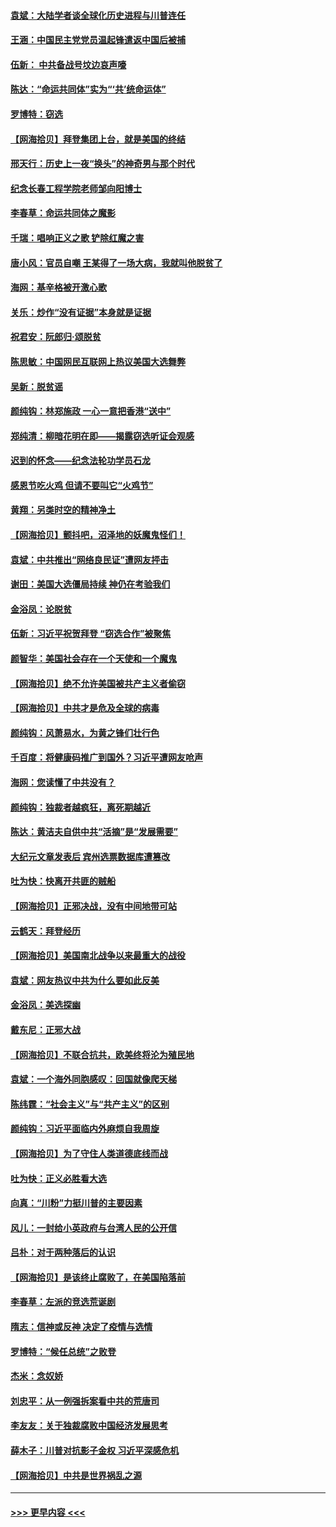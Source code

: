 #### [袁斌：大陆学者谈全球化历史进程与川普连任](../pages/nsc993/n12594690.md?t=12041051) 
#### [王涵：中国民主党党员温起锋遣返中国后被捕](../pages/nsc993/n12594540.md?t=12041051) 
#### [伍新： 中共备战号坟边哀声嚎](../pages/nsc993/n12593086.md?t=12041051) 
#### [陈达：“命运共同体”实为“‘共’统命运体”](../pages/nsc993/n12590865.md?t=12041051) 
#### [罗博特：窃选](../pages/nsc993/n12590619.md?t=12041051) 
#### [【网海拾贝】拜登集团上台，就是美国的终结](../pages/nsc993/n12589725.md?t=12041051) 
#### [邢天行：历史上一夜“换头”的神奇男与那个时代](../pages/nsc993/n12589424.md?t=12041051) 
#### [纪念长春工程学院老师邹向阳博士](../pages/nsc993/n12585390.md?t=12041051) 
#### [李春草：命运共同体之魔影](../pages/nsc993/n12585026.md?t=12041051) 
#### [千瑞：唱响正义之歌 铲除红魔之害](../pages/nsc993/n12585002.md?t=12041051) 
#### [唐小风：官员自嘲 王某得了一场大病，我就叫他脱贫了](../pages/nsc993/n12584981.md?t=12041051) 
#### [海网：基辛格被开激心歌](../pages/nsc993/n12584946.md?t=12041051) 
#### [关乐：炒作“没有证据”本身就是证据](../pages/nsc993/n12583146.md?t=12041051) 
#### [祝君安：阮郎归‧颂脱贫](../pages/nsc993/n12583119.md?t=12041051) 
#### [陈思敏：中国网民互联网上热议美国大选舞弊](../pages/nsc993/n12582845.md?t=12041051) 
#### [吴新：脱贫谣](../pages/nsc993/n12580839.md?t=12041051) 
#### [颜纯钩：林郑施政 一心一意把香港“送中”](../pages/nsc993/n12580805.md?t=12041051) 
#### [郑纯清：柳暗花明在即——揭露窃选听证会观感](../pages/nsc993/n12580795.md?t=12041051) 
#### [迟到的怀念——纪念法轮功学员石龙](../pages/nsc993/n12580245.md?t=12041051) 
#### [感恩节吃火鸡  但请不要叫它“火鸡节”](../pages/nsc993/n12580252.md?t=12041051) 
#### [黄翔：另类时空的精神净土](../pages/nsc993/n12578638.md?t=12041051) 
#### [【网海拾贝】颤抖吧，沼泽地的妖魔鬼怪们！](../pages/nsc993/n12578552.md?t=12041051) 
#### [袁斌：中共推出“网络良民证”遭网友抨击](../pages/nsc993/n12578511.md?t=12041051) 
#### [谢田：美国大选僵局持续 神仍在考验我们](../pages/nsc993/n12577432.md?t=12041051) 
#### [金浴凤：论脱贫](../pages/nsc993/n12576386.md?t=12041051) 
#### [伍新：习近平祝贺拜登 “窃选合作”被聚焦](../pages/nsc993/n12576358.md?t=12041051) 
#### [颜智华：美国社会存在一个天使和一个魔鬼](../pages/nsc993/n12574299.md?t=12041051) 
#### [【网海拾贝】绝不允许美国被共产主义者偷窃](../pages/nsc993/n12573396.md?t=12041051) 
#### [【网海拾贝】中共才是危及全球的病毒](../pages/nsc993/n12571204.md?t=12041051) 
#### [颜纯钩：风萧易水，为黄之锋们壮行色](../pages/nsc993/n12571487.md?t=12041051) 
#### [千百度：将健康码推广到国外？习近平遭网友呛声](../pages/nsc993/n12570808.md?t=12041051) 
#### [海网：您读懂了中共没有？](../pages/nsc993/n12570487.md?t=12041051) 
#### [颜纯钩：独裁者越疯狂，离死期越近](../pages/nsc993/n12569055.md?t=12041051) 
#### [陈达：黄洁夫自供中共“活摘”是“发展需要”](../pages/nsc993/n12568541.md?t=12041051) 
#### [大纪元文章发表后 宾州选票数据库遭篡改](../pages/nsc993/n12568105.md?t=12041051) 
#### [吐为快：快离开共匪的贼船](../pages/nsc993/n12568462.md?t=12041051) 
#### [【网海拾贝】正邪决战，没有中间地带可站](../pages/nsc993/n12568439.md?t=12041051) 
#### [云鹤天：拜登经历](../pages/nsc993/n12567294.md?t=12041051) 
#### [【网海拾贝】美国南北战争以来最重大的战役](../pages/nsc993/n12567247.md?t=12041051) 
#### [袁斌：网友热议中共为什么要如此反美](../pages/nsc993/n12567162.md?t=12041051) 
#### [金浴凤：美选探幽](../pages/nsc993/n12567147.md?t=12041051) 
#### [戴东尼：正邪大战](../pages/nsc993/n12567033.md?t=12041051) 
#### [【网海拾贝】不联合抗共，欧美终将沦为殖民地](../pages/nsc993/n12565068.md?t=12041051) 
#### [袁斌：一个海外同胞感叹：回国就像爬天梯](../pages/nsc993/n12564986.md?t=12041051) 
#### [陈纬霆：“社会主义”与“共产主义”的区别](../pages/nsc993/n12562417.md?t=12041051) 
#### [颜纯钩：习近平面临内外麻烦自我周旋](../pages/nsc993/n12563356.md?t=12041051) 
#### [【网海拾贝】为了守住人类道德底线而战](../pages/nsc993/n12562542.md?t=12041051) 
#### [吐为快：正义必胜看大选](../pages/nsc993/n12561967.md?t=12041051) 
#### [向真：“川粉”力挺川普的主要因素](../pages/nsc993/n12560774.md?t=12041051) 
#### [风儿：一封给小英政府与台湾人民的公开信](../pages/nsc993/n12560581.md?t=12041051) 
#### [吕朴：对于两种落后的认识](../pages/nsc993/n12560492.md?t=12041051) 
#### [【网海拾贝】是该终止腐败了，在美国陷落前](../pages/nsc993/n12559936.md?t=12041051) 
#### [李春草：左派的竞选荒诞剧](../pages/nsc993/n12558380.md?t=12041051) 
#### [隋志：信神或反神 决定了疫情与选情](../pages/nsc993/n12558255.md?t=12041051) 
#### [罗博特：“候任总统”之败登](../pages/nsc993/n12558189.md?t=12041051) 
#### [杰米：念奴娇](../pages/nsc993/n12558174.md?t=12041051) 
#### [刘忠平：从一例强拆案看中共的荒唐司](../pages/nsc993/n12558036.md?t=12041051) 
#### [李友友：关于独裁腐败中国经济发展思考](../pages/nsc993/n12558004.md?t=12041051) 
#### [薛木子：川普对抗影子金权 习近平深感危机](../pages/nsc993/n12557342.md?t=12041051) 
#### [【网海拾贝】中共是世界祸乱之源](../pages/nsc993/n12555353.md?t=12041051) 

----
#### [ >>> 更早内容 <<< ](../indexes/nsc993-earlier.md)
